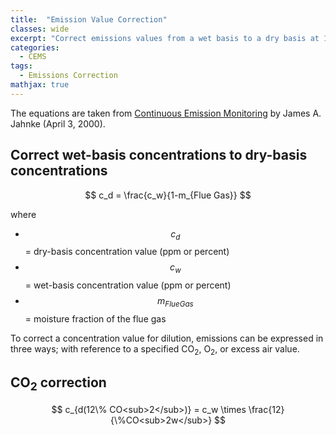 ```yaml
---
title:  "Emission Value Correction"
classes: wide
excerpt: "Correct emissions values from a wet basis to a dry basis at 12% CO<sub>2</sub>, 6% O<sub>2</sub> or 50% excess air"
categories: 
  - CEMS
tags:
  - Emissions Correction
mathjax: true
---
```


The equations are taken from [Continuous Emission Monitoring](https://www.amazon.ca/Continuous-Emission-Monitoring-James-Jahnke/dp/0471292273) by James A. Jahnke (April 3, 2000).

## Correct wet-basis concentrations to dry-basis concentrations

$$ c_d = \frac{c_w}{1-m_{Flue Gas}}  $$

where 

- $$c_d$$ = dry-basis concentration value (ppm or percent)
- $$c_w$$ = wet-basis concentration value (ppm or percent) 
- $$ m_{Flue Gas}$$ = moisture fraction of the flue gas 

To correct a concentration value for dilution, emissions can be expressed in three ways; with reference to a specified CO<sub>2</sub>, O<sub>2</sub>, or excess air value.

## CO<sub>2</sub> correction

$$ c_{d(12\% CO<sub>2</sub>)} = c_w \times \frac{12}{\%CO<sub>2w</sub>} $$


